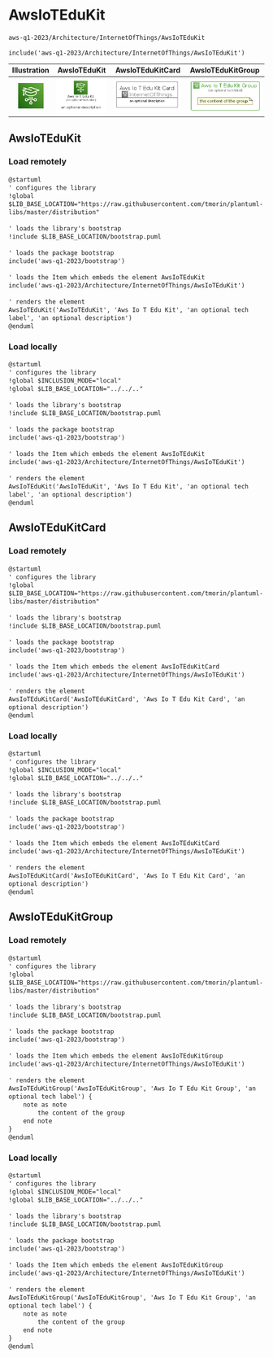 # AwsIoTEduKit


```text
aws-q1-2023/Architecture/InternetOfThings/AwsIoTEduKit
```

```text
include('aws-q1-2023/Architecture/InternetOfThings/AwsIoTEduKit')
```



| Illustration | AwsIoTEduKit | AwsIoTEduKitCard | AwsIoTEduKitGroup |
| :---: | :---: | :---: | :---: |
| ![illustration for Illustration](../../../aws-q1-2023/Architecture/InternetOfThings/AwsIoTEduKit.png) | ![illustration for AwsIoTEduKit](../../../aws-q1-2023/Architecture/InternetOfThings/AwsIoTEduKit.Local.png) | ![illustration for AwsIoTEduKitCard](../../../aws-q1-2023/Architecture/InternetOfThings/AwsIoTEduKitCard.Local.png) | ![illustration for AwsIoTEduKitGroup](../../../aws-q1-2023/Architecture/InternetOfThings/AwsIoTEduKitGroup.Local.png) |




## AwsIoTEduKit

### Load remotely
```plantuml
@startuml
' configures the library
!global $LIB_BASE_LOCATION="https://raw.githubusercontent.com/tmorin/plantuml-libs/master/distribution"

' loads the library's bootstrap
!include $LIB_BASE_LOCATION/bootstrap.puml

' loads the package bootstrap
include('aws-q1-2023/bootstrap')

' loads the Item which embeds the element AwsIoTEduKit
include('aws-q1-2023/Architecture/InternetOfThings/AwsIoTEduKit')

' renders the element
AwsIoTEduKit('AwsIoTEduKit', 'Aws Io T Edu Kit', 'an optional tech label', 'an optional description')
@enduml
```

### Load locally
```plantuml
@startuml
' configures the library
!global $INCLUSION_MODE="local"
!global $LIB_BASE_LOCATION="../../.."

' loads the library's bootstrap
!include $LIB_BASE_LOCATION/bootstrap.puml

' loads the package bootstrap
include('aws-q1-2023/bootstrap')

' loads the Item which embeds the element AwsIoTEduKit
include('aws-q1-2023/Architecture/InternetOfThings/AwsIoTEduKit')

' renders the element
AwsIoTEduKit('AwsIoTEduKit', 'Aws Io T Edu Kit', 'an optional tech label', 'an optional description')
@enduml
```

## AwsIoTEduKitCard

### Load remotely
```plantuml
@startuml
' configures the library
!global $LIB_BASE_LOCATION="https://raw.githubusercontent.com/tmorin/plantuml-libs/master/distribution"

' loads the library's bootstrap
!include $LIB_BASE_LOCATION/bootstrap.puml

' loads the package bootstrap
include('aws-q1-2023/bootstrap')

' loads the Item which embeds the element AwsIoTEduKitCard
include('aws-q1-2023/Architecture/InternetOfThings/AwsIoTEduKit')

' renders the element
AwsIoTEduKitCard('AwsIoTEduKitCard', 'Aws Io T Edu Kit Card', 'an optional description')
@enduml
```

### Load locally
```plantuml
@startuml
' configures the library
!global $INCLUSION_MODE="local"
!global $LIB_BASE_LOCATION="../../.."

' loads the library's bootstrap
!include $LIB_BASE_LOCATION/bootstrap.puml

' loads the package bootstrap
include('aws-q1-2023/bootstrap')

' loads the Item which embeds the element AwsIoTEduKitCard
include('aws-q1-2023/Architecture/InternetOfThings/AwsIoTEduKit')

' renders the element
AwsIoTEduKitCard('AwsIoTEduKitCard', 'Aws Io T Edu Kit Card', 'an optional description')
@enduml
```

## AwsIoTEduKitGroup

### Load remotely
```plantuml
@startuml
' configures the library
!global $LIB_BASE_LOCATION="https://raw.githubusercontent.com/tmorin/plantuml-libs/master/distribution"

' loads the library's bootstrap
!include $LIB_BASE_LOCATION/bootstrap.puml

' loads the package bootstrap
include('aws-q1-2023/bootstrap')

' loads the Item which embeds the element AwsIoTEduKitGroup
include('aws-q1-2023/Architecture/InternetOfThings/AwsIoTEduKit')

' renders the element
AwsIoTEduKitGroup('AwsIoTEduKitGroup', 'Aws Io T Edu Kit Group', 'an optional tech label') {
    note as note
        the content of the group
    end note
}
@enduml
```

### Load locally
```plantuml
@startuml
' configures the library
!global $INCLUSION_MODE="local"
!global $LIB_BASE_LOCATION="../../.."

' loads the library's bootstrap
!include $LIB_BASE_LOCATION/bootstrap.puml

' loads the package bootstrap
include('aws-q1-2023/bootstrap')

' loads the Item which embeds the element AwsIoTEduKitGroup
include('aws-q1-2023/Architecture/InternetOfThings/AwsIoTEduKit')

' renders the element
AwsIoTEduKitGroup('AwsIoTEduKitGroup', 'Aws Io T Edu Kit Group', 'an optional tech label') {
    note as note
        the content of the group
    end note
}
@enduml
```

